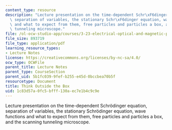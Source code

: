 ```yaml
---
content_type: resource
description: "Lecture presentation on the time-dependent Schr\xF6dinger equation,\
  \ separation of variables, the stationary Schr\xF6dinger equation, wave functions\
  \ and what to expect from them, free particles and particles a box, and the scanning\
  \ tunneling microscope."
file: /ol-ocw-studio-app/courses/3-23-electrical-optical-and-magnetic-properties-of-materials-fall-2007/1c83d57a0fc5bfff130aec7e1b4c9c9e_clean2.pdf
file_size: 893719
file_type: application/pdf
learning_resource_types:
- Lecture Notes
license: https://creativecommons.org/licenses/by-nc-sa/4.0/
ocw_type: OCWFile
parent_title: Lecture Notes
parent_type: CourseSection
parent_uid: 5b1fc039-9fef-b255-e45d-0bccbea70b5f
resourcetype: Document
title: Think Outside the Box
uid: 1c83d57a-0fc5-bfff-130a-ec7e1b4c9c9e
---
```

Lecture presentation on the time-dependent Schrödinger equation, separation of variables, the stationary Schrödinger equation, wave functions and what to expect from them, free particles and particles a box, and the scanning tunneling microscope.